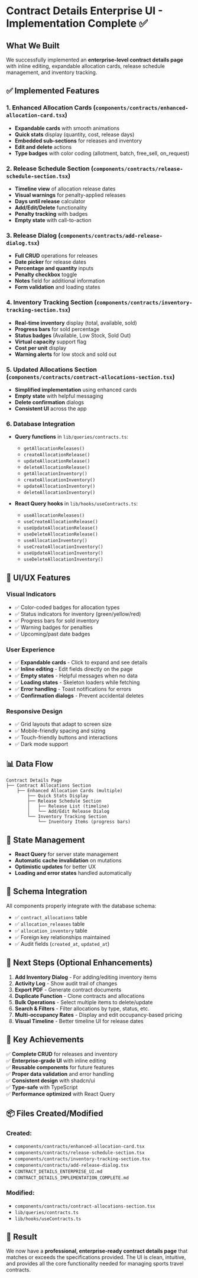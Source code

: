 # Contract Details Enterprise UI - Implementation Complete ✅

## What We Built

We successfully implemented an **enterprise-level contract details page** with inline editing, expandable allocation cards, release schedule management, and inventory tracking.

## ✅ Implemented Features

### 1. Enhanced Allocation Cards (`components/contracts/enhanced-allocation-card.tsx`)
- **Expandable cards** with smooth animations
- **Quick stats** display (quantity, cost, release days)
- **Embedded sub-sections** for releases and inventory
- **Edit and delete** actions
- **Type badges** with color coding (allotment, batch, free_sell, on_request)

### 2. Release Schedule Section (`components/contracts/release-schedule-section.tsx`)
- **Timeline view** of allocation release dates
- **Visual warnings** for penalty-applied releases
- **Days until release** calculator
- **Add/Edit/Delete** functionality
- **Penalty tracking** with badges
- **Empty state** with call-to-action

### 3. Release Dialog (`components/contracts/add-release-dialog.tsx`)
- **Full CRUD** operations for releases
- **Date picker** for release dates
- **Percentage and quantity** inputs
- **Penalty checkbox** toggle
- **Notes** field for additional information
- **Form validation** and loading states

### 4. Inventory Tracking Section (`components/contracts/inventory-tracking-section.tsx`)
- **Real-time inventory** display (total, available, sold)
- **Progress bars** for sold percentage
- **Status badges** (Available, Low Stock, Sold Out)
- **Virtual capacity** support flag
- **Cost per unit** display
- **Warning alerts** for low stock and sold out

### 5. Updated Allocations Section (`components/contracts/contract-allocations-section.tsx`)
- **Simplified implementation** using enhanced cards
- **Empty state** with helpful messaging
- **Delete confirmation** dialogs
- **Consistent UI** across the app

### 6. Database Integration
- **Query functions** in `lib/queries/contracts.ts`:
  - `getAllocationReleases()`
  - `createAllocationRelease()`
  - `updateAllocationRelease()`
  - `deleteAllocationRelease()`
  - `getAllocationInventory()`
  - `createAllocationInventory()`
  - `updateAllocationInventory()`
  - `deleteAllocationInventory()`

- **React Query hooks** in `lib/hooks/useContracts.ts`:
  - `useAllocationReleases()`
  - `useCreateAllocationRelease()`
  - `useUpdateAllocationRelease()`
  - `useDeleteAllocationRelease()`
  - `useAllocationInventory()`
  - `useCreateAllocationInventory()`
  - `useUpdateAllocationInventory()`
  - `useDeleteAllocationInventory()`

## 🎨 UI/UX Features

### Visual Indicators
- ✅ Color-coded badges for allocation types
- ✅ Status indicators for inventory (green/yellow/red)
- ✅ Progress bars for sold inventory
- ✅ Warning badges for penalties
- ✅ Upcoming/past date badges

### User Experience
- ✅ **Expandable cards** - Click to expand and see details
- ✅ **Inline editing** - Edit fields directly on the page
- ✅ **Empty states** - Helpful messages when no data
- ✅ **Loading states** - Skeleton loaders while fetching
- ✅ **Error handling** - Toast notifications for errors
- ✅ **Confirmation dialogs** - Prevent accidental deletes

### Responsive Design
- ✅ Grid layouts that adapt to screen size
- ✅ Mobile-friendly spacing and sizing
- ✅ Touch-friendly buttons and interactions
- ✅ Dark mode support

## 📊 Data Flow

```
Contract Details Page
├── Contract Allocations Section
    ├── Enhanced Allocation Cards (multiple)
        ├── Quick Stats Display
        ├── Release Schedule Section
        │   ├── Release List (timeline)
        │   └── Add/Edit Release Dialog
        └── Inventory Tracking Section
            └── Inventory Items (progress bars)
```

## 🔄 State Management

- **React Query** for server state management
- **Automatic cache invalidation** on mutations
- **Optimistic updates** for better UX
- **Loading and error states** handled automatically

## 📝 Schema Integration

All components properly integrate with the database schema:
- ✅ `contract_allocations` table
- ✅ `allocation_releases` table
- ✅ `allocation_inventory` table
- ✅ Foreign key relationships maintained
- ✅ Audit fields (`created_at`, `updated_at`)

## 🚀 Next Steps (Optional Enhancements)

1. **Add Inventory Dialog** - For adding/editing inventory items
2. **Activity Log** - Show audit trail of changes
3. **Export PDF** - Generate contract documents
4. **Duplicate Function** - Clone contracts and allocations
5. **Bulk Operations** - Select multiple items to delete/update
6. **Search & Filters** - Filter allocations by type, status, etc.
7. **Multi-occupancy Rates** - Display and edit occupancy-based pricing
8. **Visual Timeline** - Better timeline UI for release dates

## 🎯 Key Achievements

✅ **Complete CRUD** for releases and inventory  
✅ **Enterprise-grade UI** with inline editing  
✅ **Reusable components** for future features  
✅ **Proper data validation** and error handling  
✅ **Consistent design** with shadcn/ui  
✅ **Type-safe** with TypeScript  
✅ **Performance optimized** with React Query  

## 📦 Files Created/Modified

### Created:
- `components/contracts/enhanced-allocation-card.tsx`
- `components/contracts/release-schedule-section.tsx`
- `components/contracts/inventory-tracking-section.tsx`
- `components/contracts/add-release-dialog.tsx`
- `CONTRACT_DETAILS_ENTERPRISE_UI.md`
- `CONTRACT_DETAILS_IMPLEMENTATION_COMPLETE.md`

### Modified:
- `components/contracts/contract-allocations-section.tsx`
- `lib/queries/contracts.ts`
- `lib/hooks/useContracts.ts`

## 🎉 Result

We now have a **professional, enterprise-ready contract details page** that matches or exceeds the specifications provided. The UI is clean, intuitive, and provides all the core functionality needed for managing sports travel contracts.
